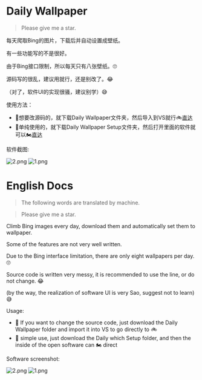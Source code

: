 # Daily Wallpaper

> Please give me a star.

每天爬取Bing的图片，下载后并自动设置成壁纸。

有一些功能写的不是很好。

由于Bing接口限制，所以每天只有八张壁纸。🙄

源码写的很乱，建议用就行，还是别改了。😂

（对了，软件UI的实现很骚，建议别学）😅

使用方法：

- 📐想要改源码的，就下载Daily Wallpaper文件夹，然后导入到VS就行🚲[直达](https://github.com/FengZi-lv/Daily_Wallpaper/tree/main/Daily%20Wallpaper)
- 📏单纯使用的，就下载Daily Wallpaper Setup文件夹，然后打开里面的软件就可以🏍[直达](https://github.com/FengZi-lv/Daily_Wallpaper/tree/main/Daily%20Wallpaper)

软件截图:

![2.png](https://i.loli.net/2021/02/11/aYfKdPLSvy6bFke.png)
![1.png](https://i.loli.net/2021/02/11/zaO2ExfjtiuDFnY.png)

# English Docs

> The following words are translated by machine.

> Please give me a star.

Climb Bing images every day, download them and automatically set them to wallpaper.

Some of the features are not very well written.

Due to the Bing interface limitation, there are only eight wallpapers per day. 🙄

Source code is written very messy, it is recommended to use the line, or do not change. 😂

(by the way, the realization of software UI is very Sao, suggest not to learn) 😅

Usage:

- 📐 If you want to change the source code, just download the Daily Wallpaper folder and import it into VS to go directly to 🚲
- 📏 simple use, just download the Daily which Setup folder, and then the inside of the open software can 🏍 direct

Software screenshot:

![2.png](https://i.loli.net/2021/02/11/aYfKdPLSvy6bFke.png)
![1.png](https://i.loli.net/2021/02/11/zaO2ExfjtiuDFnY.png)
